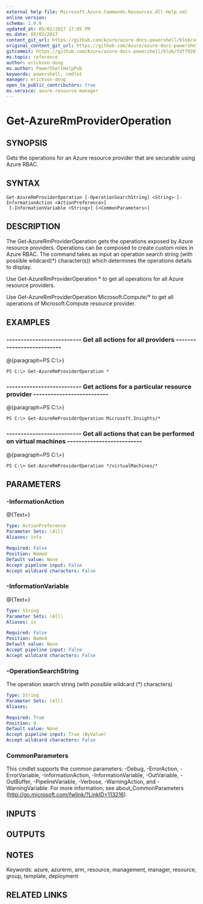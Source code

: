 ```yaml
---
external help file: Microsoft.Azure.Commands.Resources.dll-Help.xml
online version:
schema: 2.0.0
updated_at: 05/02/2017 17:05 PM
ms.date: 05/02/2017
content_git_url: https://github.com/Azure/azure-docs-powershell/blob/armsql/azureps-cmdlets-docs/ResourceManager/AzureRM.Resources/v2.0.3/Get-AzureRmProviderOperation.md
original_content_git_url: https://github.com/Azure/azure-docs-powershell/blob/armsql/azureps-cmdlets-docs/ResourceManager/AzureRM.Resources/v2.0.3/Get-AzureRmProviderOperation.md
gitcommit: https://github.com/Azure/azure-docs-powershell/blob/fdff926f5dd35f9020f210f87b450464ba162edc
ms.topic: reference
author: erickson-doug
ms.author: PowerShellHelpPub
keywords: powershell, cmdlet
manager: erickson-doug
open_to_public_contributors: true
ms.service: azure-resource-manager
---
```


# Get-AzureRmProviderOperation

## SYNOPSIS
Gets the operations for an Azure resource provider that are securable using Azure RBAC.

## SYNTAX

```
Get-AzureRmProviderOperation [-OperationSearchString] <String> [-InformationAction <ActionPreference>]
 [-InformationVariable <String>] [<CommonParameters>]
```

## DESCRIPTION
The Get-AzureRmProviderOperation gets the operations exposed by Azure resource providers.
Operations can be composed to create custom roles in Azure RBAC.
The command takes as input an operation search string (with possible wildcard(*) character(s)) which determines the operations details to display.

Use Get-AzureRmProviderOperation * to get all operations for all Azure resource providers.

Use Get-AzureRmProviderOperation Microsoft.Compute/* to get all operations of Microsoft.Compute resource provider.

## EXAMPLES

### --------------------------  Get all actions for all providers  --------------------------
@{paragraph=PS C:\\\>}



```
PS C:\> Get-AzureRmProviderOperation *
```

### --------------------------  Get actions for a particular resource provider  --------------------------
@{paragraph=PS C:\\\>}



```
PS C:\> Get-AzureRmProviderOperation Microsoft.Insights/*
```

### --------------------------  Get all actions that can be performed on virtual machines  --------------------------
@{paragraph=PS C:\\\>}



```
PS C:\> Get-AzureRmProviderOperation */virtualMachines/*
```

## PARAMETERS

### -InformationAction
@{Text=}

```yaml
Type: ActionPreference
Parameter Sets: (All)
Aliases: infa

Required: False
Position: Named
Default value: None
Accept pipeline input: False
Accept wildcard characters: False
```

### -InformationVariable
@{Text=}

```yaml
Type: String
Parameter Sets: (All)
Aliases: iv

Required: False
Position: Named
Default value: None
Accept pipeline input: False
Accept wildcard characters: False
```

### -OperationSearchString
The operation search string (with possible wildcard (*) characters)

```yaml
Type: String
Parameter Sets: (All)
Aliases: 

Required: True
Position: 0
Default value: None
Accept pipeline input: True (ByValue)
Accept wildcard characters: False
```

### CommonParameters
This cmdlet supports the common parameters: -Debug, -ErrorAction, -ErrorVariable, -InformationAction, -InformationVariable, -OutVariable, -OutBuffer, -PipelineVariable, -Verbose, -WarningAction, and -WarningVariable. For more information, see about_CommonParameters (http://go.microsoft.com/fwlink/?LinkID=113216).

## INPUTS

## OUTPUTS

## NOTES
Keywords: azure, azurerm, arm, resource, management, manager, resource, group, template, deployment

## RELATED LINKS

